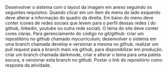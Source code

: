 Desenvolver o sistema com o layout da imagem em anexo seguindo os seguintes requisitos:
Quando clicar em um item do menu do lado esquerdo deve alterar a informação do quadro da direita.
Em baixo do menu deve conter icones de redes sociais que levem para o perfil dessas redes ( do github, linkedin, youtube ou outra rede social).
O tema do site deve conter cores claras.
Para gerenciamento do código no git/github:
criar um repostitório no github chamado mycurriculum;
desenvolver o sistema em uma branch chamada develop e versionar a mesma no github.
realizar um pull request para a branch main via github, para disponibilizar em produção.
criar um branch chamada darkmode, criar e alterar o tema para uma paleta escura, e versionar esta branch no github.
Postar o link do repositório como resposta da atividade.